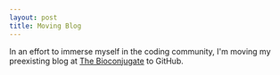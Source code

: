 ```yaml
---
layout: post
title: Moving Blog
---
```


In an effort to immerse myself in the coding community, I'm moving my preexisting blog at [The Bioconjugate](https://bioconjugate.blog) to GitHub. 
